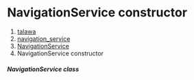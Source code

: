 
<div>

# NavigationService constructor

</div>










1.  [talawa](../../index.md)
2.  [navigation_service](../../services_navigation_service/)
3.  [NavigationService](../../services_navigation_service/NavigationService-class.md)
4.  NavigationService constructor

##### NavigationService class







